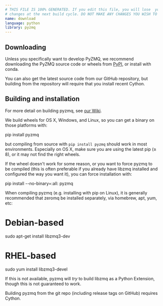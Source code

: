 ```yaml
---
# THIS FILE IS 100% GENERATED. If you edit this file, you will lose  your
# changes at the next build cycle. DO NOT MAKE ANY CHANGES YOU WISH TO KEEP.
name: download
language: python
library: pyzmq
---
```


## Downloading

Unless you specifically want to develop PyZMQ, we recommend downloading
the PyZMQ source code or wheels from
[PyPI](https://pypi.io/project/pyzmq),
or install with conda.

You can also get the latest source code from our GitHub repository, but
building from the repository will require that you install recent Cython.

## Building and installation

For more detail on building pyzmq, see [our Wiki](https://github.com/zeromq/pyzmq/wiki/Building-and-Installing-PyZMQ).

We build wheels for OS X, Windows, and Linux, so you can get a binary on those platforms with:

pip install pyzmq

but compiling from source with `pip install pyzmq` should work in most environments.
Especially on OS X, make sure you are using the latest pip (≥ 8), or it may not find the right wheels.

If the wheel doesn't work for some reason, or you want to force pyzmq to be compiled
(this is often preferable if you already have libzmq installed and configured the way you want it),
you can force installation with:

pip install --no-binary=:all: pyzmq

When compiling pyzmq (e.g. installing with pip on Linux),
it is generally recommended that zeromq be installed separately,
via homebrew, apt, yum, etc:

# Debian-based
sudo apt-get install libzmq3-dev

# RHEL-based
sudo yum install libzmq3-devel

If this is not available, pyzmq will *try* to build libzmq as a Python Extension,
though this is not guaranteed to work.

Building pyzmq from the git repo (including release tags on GitHub) requires Cython.


